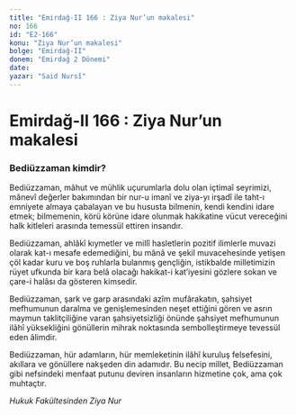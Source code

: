 ```yaml
---
title: "Emirdağ-II 166 : Ziya Nur’un makalesi"
no: 166
id: "E2-166"
konu: "Ziya Nur’un makalesi"
bolge: "Emirdağ-II"
donem: "Emirdağ 2 Dönemi"
date: 
yazar: "Said Nursî"
---
```


# Emirdağ-II 166 : Ziya Nur’un makalesi

### Bediüzzaman kimdir?

Bediüzzaman, mâhut ve mühlik uçurumlarla dolu olan içtimaî seyrimizi, mânevî değerler bakımından bir nur-u imanî ve ziya-yı irşadî ile taht-ı emniyete almaya çabalayan ve bu hususta bilmenin, kendi kendini idare etmek; bilmemenin, körü körüne idare olunmak hakikatine vücut vereceğini halk kitleleri arasında temessül ettiren insandır.

Bediüzzaman, ahlâkî kıymetler ve millî hasletlerin pozitif ilimlerle muvazi olarak kat-ı mesafe edemediğini, bu mânâ ve şekil muvacehesinde yetişen çöl kadar kuru ve boş ruhlarla bulanmış gençliğin, istikbalde milletimizin rüyet ufkunda bir kara belâ olacağı hakikat-i kat’iyesini gözlere sokan ve çare-i halâsı da gösteren kimsedir.

Bediüzzaman, şark ve garp arasındaki azîm mufârakatın, şahsiyet mefhumunun daralma ve genişlemesinden neşet ettiğini gören ve asrın maymun taklitçiliğine varan şahsiyetsizliği önünde şahsiyet mefhumunun ilâhî yüksekliğini gönüllerin mihrak noktasında sembolleştirmeye tevessül eden âlimdir.

Bediüzzaman, hür adamların, hür memleketinin ilâhî kuruluş felsefesini, akıllara ve gönüllere nakşeden din adamıdır. Bu necip millet, Bediüzzaman gibi nefsindeki menfaat putunu deviren insanların hizmetine çok, ama çok muhtaçtır.

*Hukuk Fakültesinden*
*Ziya Nur*
